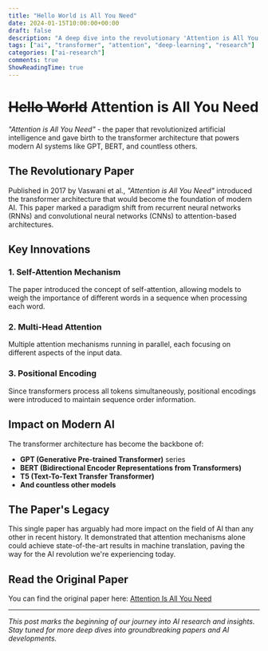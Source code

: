 ```yaml
---
title: "Hello World is All You Need"
date: 2024-01-15T10:00:00+00:00
draft: false
description: "A deep dive into the revolutionary 'Attention is All You Need' paper that transformed AI"
tags: ["ai", "transformer", "attention", "deep-learning", "research"]
categories: ["ai-research"]
comments: true
ShowReadingTime: true
---
```


# ~~Hello World~~ **Attention** is All You Need

*"Attention is All You Need"* - the paper that revolutionized artificial intelligence and gave birth to the transformer architecture that powers modern AI systems like GPT, BERT, and countless others.

## The Revolutionary Paper

Published in 2017 by Vaswani et al., *"Attention is All You Need"* introduced the transformer architecture that would become the foundation of modern AI. This paper marked a paradigm shift from recurrent neural networks (RNNs) and convolutional neural networks (CNNs) to attention-based architectures.

## Key Innovations

### 1. **Self-Attention Mechanism**
The paper introduced the concept of self-attention, allowing models to weigh the importance of different words in a sequence when processing each word.

### 2. **Multi-Head Attention**
Multiple attention mechanisms running in parallel, each focusing on different aspects of the input data.

### 3. **Positional Encoding**
Since transformers process all tokens simultaneously, positional encodings were introduced to maintain sequence order information.

## Impact on Modern AI

The transformer architecture has become the backbone of:
- **GPT (Generative Pre-trained Transformer)** series
- **BERT (Bidirectional Encoder Representations from Transformers)**
- **T5 (Text-To-Text Transfer Transformer)**
- **And countless other models**

## The Paper's Legacy

This single paper has arguably had more impact on the field of AI than any other in recent history. It demonstrated that attention mechanisms alone could achieve state-of-the-art results in machine translation, paving the way for the AI revolution we're experiencing today.

## Read the Original Paper

You can find the original paper here: [Attention Is All You Need](https://arxiv.org/abs/1706.03762)

---

*This post marks the beginning of our journey into AI research and insights. Stay tuned for more deep dives into groundbreaking papers and AI developments.* 